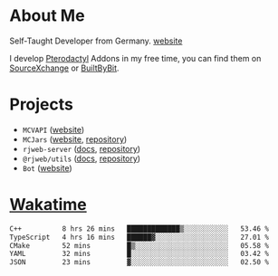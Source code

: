 # About Me

Self-Taught Developer from Germany. [website](https://rjansen.dev)

I develop [Pterodactyl](https://pterodactyl.io) Addons in my free time, you can find
them on [SourceXchange](https://www.sourcexchange.net/teams/356/profile) or [BuiltByBit](https://builtbybit.com/search/3078009).

# Projects

- `MCVAPI` ([website](https://versions.mcjars.app))
- `MCJars` ([website](https://mcjars.app), [repository](https://github.com/0x7d8/mcjar))
- `rjweb-server` ([docs](https://server.rjweb.dev), [repository](https://github.com/0x7d8/NPM_WEB-SERVER))
- `@rjweb/utils` ([docs](https://utils.rjweb.dev), [repository](https://github.com/0x7d8/rjweb-utils))
- `Bot` ([website](https://bot.rjns.dev))

# [Wakatime](https://wakatime.com/@0x7d8)

<!--START_SECTION:waka-->

```txt
C++          8 hrs 26 mins   █████████████▒░░░░░░░░░░░   53.46 %
TypeScript   4 hrs 16 mins   ██████▓░░░░░░░░░░░░░░░░░░   27.01 %
CMake        52 mins         █▒░░░░░░░░░░░░░░░░░░░░░░░   05.58 %
YAML         32 mins         █░░░░░░░░░░░░░░░░░░░░░░░░   03.42 %
JSON         23 mins         ▓░░░░░░░░░░░░░░░░░░░░░░░░   02.50 %
```

<!--END_SECTION:waka-->
